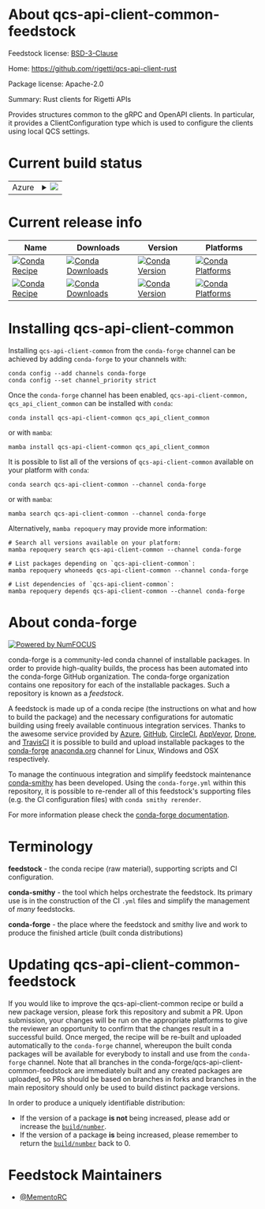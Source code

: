About qcs-api-client-common-feedstock
=====================================

Feedstock license: [BSD-3-Clause](https://github.com/conda-forge/qcs-api-client-common-feedstock/blob/main/LICENSE.txt)

Home: https://github.com/rigetti/qcs-api-client-rust

Package license: Apache-2.0

Summary: Rust clients for Rigetti APIs

Provides structures common to the gRPC and OpenAPI clients. In particular, it provides
a ClientConfiguration type which is used to configure the clients using local QCS settings.


Current build status
====================


<table>
    
  <tr>
    <td>Azure</td>
    <td>
      <details>
        <summary>
          <a href="https://dev.azure.com/conda-forge/feedstock-builds/_build/latest?definitionId=23688&branchName=main">
            <img src="https://dev.azure.com/conda-forge/feedstock-builds/_apis/build/status/qcs-api-client-common-feedstock?branchName=main">
          </a>
        </summary>
        <table>
          <thead><tr><th>Variant</th><th>Status</th></tr></thead>
          <tbody><tr>
              <td>linux_64_python3.10.____cpython</td>
              <td>
                <a href="https://dev.azure.com/conda-forge/feedstock-builds/_build/latest?definitionId=23688&branchName=main">
                  <img src="https://dev.azure.com/conda-forge/feedstock-builds/_apis/build/status/qcs-api-client-common-feedstock?branchName=main&jobName=linux&configuration=linux%20linux_64_python3.10.____cpython" alt="variant">
                </a>
              </td>
            </tr><tr>
              <td>linux_64_python3.11.____cpython</td>
              <td>
                <a href="https://dev.azure.com/conda-forge/feedstock-builds/_build/latest?definitionId=23688&branchName=main">
                  <img src="https://dev.azure.com/conda-forge/feedstock-builds/_apis/build/status/qcs-api-client-common-feedstock?branchName=main&jobName=linux&configuration=linux%20linux_64_python3.11.____cpython" alt="variant">
                </a>
              </td>
            </tr><tr>
              <td>linux_64_python3.12.____cpython</td>
              <td>
                <a href="https://dev.azure.com/conda-forge/feedstock-builds/_build/latest?definitionId=23688&branchName=main">
                  <img src="https://dev.azure.com/conda-forge/feedstock-builds/_apis/build/status/qcs-api-client-common-feedstock?branchName=main&jobName=linux&configuration=linux%20linux_64_python3.12.____cpython" alt="variant">
                </a>
              </td>
            </tr><tr>
              <td>linux_64_python3.9.____cpython</td>
              <td>
                <a href="https://dev.azure.com/conda-forge/feedstock-builds/_build/latest?definitionId=23688&branchName=main">
                  <img src="https://dev.azure.com/conda-forge/feedstock-builds/_apis/build/status/qcs-api-client-common-feedstock?branchName=main&jobName=linux&configuration=linux%20linux_64_python3.9.____cpython" alt="variant">
                </a>
              </td>
            </tr><tr>
              <td>linux_aarch64_python3.10.____cpython</td>
              <td>
                <a href="https://dev.azure.com/conda-forge/feedstock-builds/_build/latest?definitionId=23688&branchName=main">
                  <img src="https://dev.azure.com/conda-forge/feedstock-builds/_apis/build/status/qcs-api-client-common-feedstock?branchName=main&jobName=linux&configuration=linux%20linux_aarch64_python3.10.____cpython" alt="variant">
                </a>
              </td>
            </tr><tr>
              <td>linux_aarch64_python3.11.____cpython</td>
              <td>
                <a href="https://dev.azure.com/conda-forge/feedstock-builds/_build/latest?definitionId=23688&branchName=main">
                  <img src="https://dev.azure.com/conda-forge/feedstock-builds/_apis/build/status/qcs-api-client-common-feedstock?branchName=main&jobName=linux&configuration=linux%20linux_aarch64_python3.11.____cpython" alt="variant">
                </a>
              </td>
            </tr><tr>
              <td>linux_aarch64_python3.12.____cpython</td>
              <td>
                <a href="https://dev.azure.com/conda-forge/feedstock-builds/_build/latest?definitionId=23688&branchName=main">
                  <img src="https://dev.azure.com/conda-forge/feedstock-builds/_apis/build/status/qcs-api-client-common-feedstock?branchName=main&jobName=linux&configuration=linux%20linux_aarch64_python3.12.____cpython" alt="variant">
                </a>
              </td>
            </tr><tr>
              <td>linux_aarch64_python3.9.____cpython</td>
              <td>
                <a href="https://dev.azure.com/conda-forge/feedstock-builds/_build/latest?definitionId=23688&branchName=main">
                  <img src="https://dev.azure.com/conda-forge/feedstock-builds/_apis/build/status/qcs-api-client-common-feedstock?branchName=main&jobName=linux&configuration=linux%20linux_aarch64_python3.9.____cpython" alt="variant">
                </a>
              </td>
            </tr><tr>
              <td>osx_64_python3.10.____cpython</td>
              <td>
                <a href="https://dev.azure.com/conda-forge/feedstock-builds/_build/latest?definitionId=23688&branchName=main">
                  <img src="https://dev.azure.com/conda-forge/feedstock-builds/_apis/build/status/qcs-api-client-common-feedstock?branchName=main&jobName=osx&configuration=osx%20osx_64_python3.10.____cpython" alt="variant">
                </a>
              </td>
            </tr><tr>
              <td>osx_64_python3.11.____cpython</td>
              <td>
                <a href="https://dev.azure.com/conda-forge/feedstock-builds/_build/latest?definitionId=23688&branchName=main">
                  <img src="https://dev.azure.com/conda-forge/feedstock-builds/_apis/build/status/qcs-api-client-common-feedstock?branchName=main&jobName=osx&configuration=osx%20osx_64_python3.11.____cpython" alt="variant">
                </a>
              </td>
            </tr><tr>
              <td>osx_64_python3.12.____cpython</td>
              <td>
                <a href="https://dev.azure.com/conda-forge/feedstock-builds/_build/latest?definitionId=23688&branchName=main">
                  <img src="https://dev.azure.com/conda-forge/feedstock-builds/_apis/build/status/qcs-api-client-common-feedstock?branchName=main&jobName=osx&configuration=osx%20osx_64_python3.12.____cpython" alt="variant">
                </a>
              </td>
            </tr><tr>
              <td>osx_64_python3.9.____cpython</td>
              <td>
                <a href="https://dev.azure.com/conda-forge/feedstock-builds/_build/latest?definitionId=23688&branchName=main">
                  <img src="https://dev.azure.com/conda-forge/feedstock-builds/_apis/build/status/qcs-api-client-common-feedstock?branchName=main&jobName=osx&configuration=osx%20osx_64_python3.9.____cpython" alt="variant">
                </a>
              </td>
            </tr><tr>
              <td>osx_arm64_python3.10.____cpython</td>
              <td>
                <a href="https://dev.azure.com/conda-forge/feedstock-builds/_build/latest?definitionId=23688&branchName=main">
                  <img src="https://dev.azure.com/conda-forge/feedstock-builds/_apis/build/status/qcs-api-client-common-feedstock?branchName=main&jobName=osx&configuration=osx%20osx_arm64_python3.10.____cpython" alt="variant">
                </a>
              </td>
            </tr><tr>
              <td>osx_arm64_python3.11.____cpython</td>
              <td>
                <a href="https://dev.azure.com/conda-forge/feedstock-builds/_build/latest?definitionId=23688&branchName=main">
                  <img src="https://dev.azure.com/conda-forge/feedstock-builds/_apis/build/status/qcs-api-client-common-feedstock?branchName=main&jobName=osx&configuration=osx%20osx_arm64_python3.11.____cpython" alt="variant">
                </a>
              </td>
            </tr><tr>
              <td>osx_arm64_python3.12.____cpython</td>
              <td>
                <a href="https://dev.azure.com/conda-forge/feedstock-builds/_build/latest?definitionId=23688&branchName=main">
                  <img src="https://dev.azure.com/conda-forge/feedstock-builds/_apis/build/status/qcs-api-client-common-feedstock?branchName=main&jobName=osx&configuration=osx%20osx_arm64_python3.12.____cpython" alt="variant">
                </a>
              </td>
            </tr><tr>
              <td>osx_arm64_python3.9.____cpython</td>
              <td>
                <a href="https://dev.azure.com/conda-forge/feedstock-builds/_build/latest?definitionId=23688&branchName=main">
                  <img src="https://dev.azure.com/conda-forge/feedstock-builds/_apis/build/status/qcs-api-client-common-feedstock?branchName=main&jobName=osx&configuration=osx%20osx_arm64_python3.9.____cpython" alt="variant">
                </a>
              </td>
            </tr><tr>
              <td>win_64_python3.10.____cpython</td>
              <td>
                <a href="https://dev.azure.com/conda-forge/feedstock-builds/_build/latest?definitionId=23688&branchName=main">
                  <img src="https://dev.azure.com/conda-forge/feedstock-builds/_apis/build/status/qcs-api-client-common-feedstock?branchName=main&jobName=win&configuration=win%20win_64_python3.10.____cpython" alt="variant">
                </a>
              </td>
            </tr><tr>
              <td>win_64_python3.11.____cpython</td>
              <td>
                <a href="https://dev.azure.com/conda-forge/feedstock-builds/_build/latest?definitionId=23688&branchName=main">
                  <img src="https://dev.azure.com/conda-forge/feedstock-builds/_apis/build/status/qcs-api-client-common-feedstock?branchName=main&jobName=win&configuration=win%20win_64_python3.11.____cpython" alt="variant">
                </a>
              </td>
            </tr><tr>
              <td>win_64_python3.12.____cpython</td>
              <td>
                <a href="https://dev.azure.com/conda-forge/feedstock-builds/_build/latest?definitionId=23688&branchName=main">
                  <img src="https://dev.azure.com/conda-forge/feedstock-builds/_apis/build/status/qcs-api-client-common-feedstock?branchName=main&jobName=win&configuration=win%20win_64_python3.12.____cpython" alt="variant">
                </a>
              </td>
            </tr><tr>
              <td>win_64_python3.9.____cpython</td>
              <td>
                <a href="https://dev.azure.com/conda-forge/feedstock-builds/_build/latest?definitionId=23688&branchName=main">
                  <img src="https://dev.azure.com/conda-forge/feedstock-builds/_apis/build/status/qcs-api-client-common-feedstock?branchName=main&jobName=win&configuration=win%20win_64_python3.9.____cpython" alt="variant">
                </a>
              </td>
            </tr>
          </tbody>
        </table>
      </details>
    </td>
  </tr>
</table>

Current release info
====================

| Name | Downloads | Version | Platforms |
| --- | --- | --- | --- |
| [![Conda Recipe](https://img.shields.io/badge/recipe-qcs--api--client--common-green.svg)](https://anaconda.org/conda-forge/qcs-api-client-common) | [![Conda Downloads](https://img.shields.io/conda/dn/conda-forge/qcs-api-client-common.svg)](https://anaconda.org/conda-forge/qcs-api-client-common) | [![Conda Version](https://img.shields.io/conda/vn/conda-forge/qcs-api-client-common.svg)](https://anaconda.org/conda-forge/qcs-api-client-common) | [![Conda Platforms](https://img.shields.io/conda/pn/conda-forge/qcs-api-client-common.svg)](https://anaconda.org/conda-forge/qcs-api-client-common) |
| [![Conda Recipe](https://img.shields.io/badge/recipe-qcs_api_client_common-green.svg)](https://anaconda.org/conda-forge/qcs_api_client_common) | [![Conda Downloads](https://img.shields.io/conda/dn/conda-forge/qcs_api_client_common.svg)](https://anaconda.org/conda-forge/qcs_api_client_common) | [![Conda Version](https://img.shields.io/conda/vn/conda-forge/qcs_api_client_common.svg)](https://anaconda.org/conda-forge/qcs_api_client_common) | [![Conda Platforms](https://img.shields.io/conda/pn/conda-forge/qcs_api_client_common.svg)](https://anaconda.org/conda-forge/qcs_api_client_common) |

Installing qcs-api-client-common
================================

Installing `qcs-api-client-common` from the `conda-forge` channel can be achieved by adding `conda-forge` to your channels with:

```
conda config --add channels conda-forge
conda config --set channel_priority strict
```

Once the `conda-forge` channel has been enabled, `qcs-api-client-common, qcs_api_client_common` can be installed with `conda`:

```
conda install qcs-api-client-common qcs_api_client_common
```

or with `mamba`:

```
mamba install qcs-api-client-common qcs_api_client_common
```

It is possible to list all of the versions of `qcs-api-client-common` available on your platform with `conda`:

```
conda search qcs-api-client-common --channel conda-forge
```

or with `mamba`:

```
mamba search qcs-api-client-common --channel conda-forge
```

Alternatively, `mamba repoquery` may provide more information:

```
# Search all versions available on your platform:
mamba repoquery search qcs-api-client-common --channel conda-forge

# List packages depending on `qcs-api-client-common`:
mamba repoquery whoneeds qcs-api-client-common --channel conda-forge

# List dependencies of `qcs-api-client-common`:
mamba repoquery depends qcs-api-client-common --channel conda-forge
```


About conda-forge
=================

[![Powered by
NumFOCUS](https://img.shields.io/badge/powered%20by-NumFOCUS-orange.svg?style=flat&colorA=E1523D&colorB=007D8A)](https://numfocus.org)

conda-forge is a community-led conda channel of installable packages.
In order to provide high-quality builds, the process has been automated into the
conda-forge GitHub organization. The conda-forge organization contains one repository
for each of the installable packages. Such a repository is known as a *feedstock*.

A feedstock is made up of a conda recipe (the instructions on what and how to build
the package) and the necessary configurations for automatic building using freely
available continuous integration services. Thanks to the awesome service provided by
[Azure](https://azure.microsoft.com/en-us/services/devops/), [GitHub](https://github.com/),
[CircleCI](https://circleci.com/), [AppVeyor](https://www.appveyor.com/),
[Drone](https://cloud.drone.io/welcome), and [TravisCI](https://travis-ci.com/)
it is possible to build and upload installable packages to the
[conda-forge](https://anaconda.org/conda-forge) [anaconda.org](https://anaconda.org/)
channel for Linux, Windows and OSX respectively.

To manage the continuous integration and simplify feedstock maintenance
[conda-smithy](https://github.com/conda-forge/conda-smithy) has been developed.
Using the ``conda-forge.yml`` within this repository, it is possible to re-render all of
this feedstock's supporting files (e.g. the CI configuration files) with ``conda smithy rerender``.

For more information please check the [conda-forge documentation](https://conda-forge.org/docs/).

Terminology
===========

**feedstock** - the conda recipe (raw material), supporting scripts and CI configuration.

**conda-smithy** - the tool which helps orchestrate the feedstock.
                   Its primary use is in the construction of the CI ``.yml`` files
                   and simplify the management of *many* feedstocks.

**conda-forge** - the place where the feedstock and smithy live and work to
                  produce the finished article (built conda distributions)


Updating qcs-api-client-common-feedstock
========================================

If you would like to improve the qcs-api-client-common recipe or build a new
package version, please fork this repository and submit a PR. Upon submission,
your changes will be run on the appropriate platforms to give the reviewer an
opportunity to confirm that the changes result in a successful build. Once
merged, the recipe will be re-built and uploaded automatically to the
`conda-forge` channel, whereupon the built conda packages will be available for
everybody to install and use from the `conda-forge` channel.
Note that all branches in the conda-forge/qcs-api-client-common-feedstock are
immediately built and any created packages are uploaded, so PRs should be based
on branches in forks and branches in the main repository should only be used to
build distinct package versions.

In order to produce a uniquely identifiable distribution:
 * If the version of a package **is not** being increased, please add or increase
   the [``build/number``](https://docs.conda.io/projects/conda-build/en/latest/resources/define-metadata.html#build-number-and-string).
 * If the version of a package **is** being increased, please remember to return
   the [``build/number``](https://docs.conda.io/projects/conda-build/en/latest/resources/define-metadata.html#build-number-and-string)
   back to 0.

Feedstock Maintainers
=====================

* [@MementoRC](https://github.com/MementoRC/)

